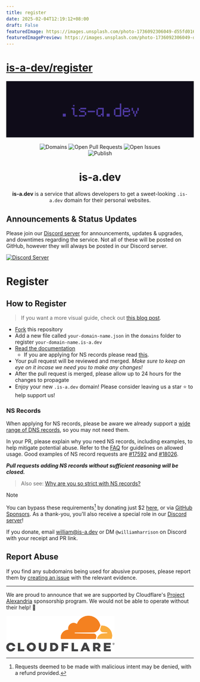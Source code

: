 ```yaml
---
title: register
date: 2025-02-04T12:19:12+08:00
draft: False
featuredImage: https://images.unsplash.com/photo-1736092306049-d55fd016a88f?ixid=M3w0NjAwMjJ8MHwxfHJhbmRvbXx8fHx8fHx8fDE3Mzg2NDI3MTR8&ixlib=rb-4.0.3
featuredImagePreview: https://images.unsplash.com/photo-1736092306049-d55fd016a88f?ixid=M3w0NjAwMjJ8MHwxfHJhbmRvbXx8fHx8fHx8fDE3Mzg2NDI3MTR8&ixlib=rb-4.0.3
---
```


# [is-a-dev/register](https://github.com/is-a-dev/register)

<p align="center">
   <img alt="is-a.dev Banner" src="https://raw.githubusercontent.com/is-a-dev/register/main/media/banner.png">
</p>

<p align="center">
   <img alt="Domains" src="https://img.shields.io/github/directory-file-count/is-a-dev/register/domains?color=5c46eb&label=domains&style=for-the-badge">
   <img alt="Open Pull Requests" src="https://img.shields.io/github/issues-raw/is-a-dev/register?color=5c46eb&label=issues&style=for-the-badge">
   <img alt="Open Issues" src="https://img.shields.io/github/issues-pr-raw/is-a-dev/register?color=5c46eb&label=pull%20requests&style=for-the-badge">
   <br>
   <img alt="Publish" src="https://github.com/is-a-dev/register/actions/workflows/publish.yml/badge.svg">
</p>

<h1 align="center">is-a.dev</h1>

<p align="center"><strong>is-a.dev</strong> is a service that allows developers to get a sweet-looking <code>.is-a.dev</code> domain for their personal websites.</p>

## Announcements & Status Updates
Please join our [Discord server](https://discord.gg/is-a-dev-830872854677422150) for announcements, updates & upgrades, and downtimes regarding the service.
Not all of these will be posted on GitHub, however they will always be posted in our Discord server.

<a href="https://discord.gg/is-a-dev-830872854677422150"><img alt="Discord Server" src="https://invidget.wdh.app/is-a-dev-830872854677422150"></a>

# Register
## How to Register
> If you want a more visual guide, check out [this blog post](https://wdh.gg/tX3ghge).

- [Fork](https://github.com/is-a-dev/register/fork) this repository
- Add a new file called `your-domain-name.json` in the `domains` folder to register `your-domain-name.is-a.dev`
- [Read the documentation](https://docs.is-a.dev)
   - If you are applying for NS records please read [this](#ns-records).
- Your pull request will be reviewed and merged. *Make sure to keep an eye on it incase we need you to make any changes!*
- After the pull request is merged, please allow up to 24 hours for the changes to propagate
- Enjoy your new `.is-a.dev` domain! Please consider leaving us a star ⭐️ to help support us!

### NS Records
When applying for NS records, please be aware we already support a [wide range of DNS records](https://docs.is-a.dev/faq/#which-records-are-supported), so you may not need them. 

In your PR, please explain why you need NS records, including examples, to help mitigate potential abuse. Refer to the [FAQ](https://docs.is-a.dev/faq/#who-can-use-ns-records) for guidelines on allowed usage. Good examples of NS record requests are [#17592](https://github.com/is-a-dev/register/pull/17592) and [#18026](https://github.com/is-a-dev/register/pull/18026).

***Pull requests adding NS records without sufficient reasoning will be closed.***

> Also see: [Why are you so strict with NS records?](https://docs.is-a.dev/faq/#why-are-you-so-strict-with-ns-records)

> [!NOTE]
> You can bypass these requirements[^1] by donating just $2 [here](https://wdh.gg/pvNCdvs), or via [GitHub Sponsors](https://wdh.gg/sponsor). As a thank-you, you'll also receive a special role in our [Discord server](https://discord.gg/is-a-dev-830872854677422150)!
>
> If you donate, email william@is-a.dev or DM `@williamharrison` on Discord with your receipt and PR link.

[^1]: Requests deemed to be made with malicious intent may be denied, with a refund provided.

## Report Abuse
If you find any subdomains being used for abusive purposes, please report them by [creating an issue](https://github.com/is-a-dev/register/issues/new?assignees=&labels=report-abuse&projects=&template=report-abuse.md&title=Report+abuse) with the relevant evidence.

---

We are proud to announce that we are supported by Cloudflare's [Project Alexandria](https://www.cloudflare.com/lp/project-alexandria) sponsorship program. We would not be able to operate without their help! 💖

<a href="https://www.cloudflare.com">
   <img alt="Cloudflare Logo" src="https://raw.githubusercontent.com/is-a-dev/register/main/media/cloudflare.png" height="96">
</a>
